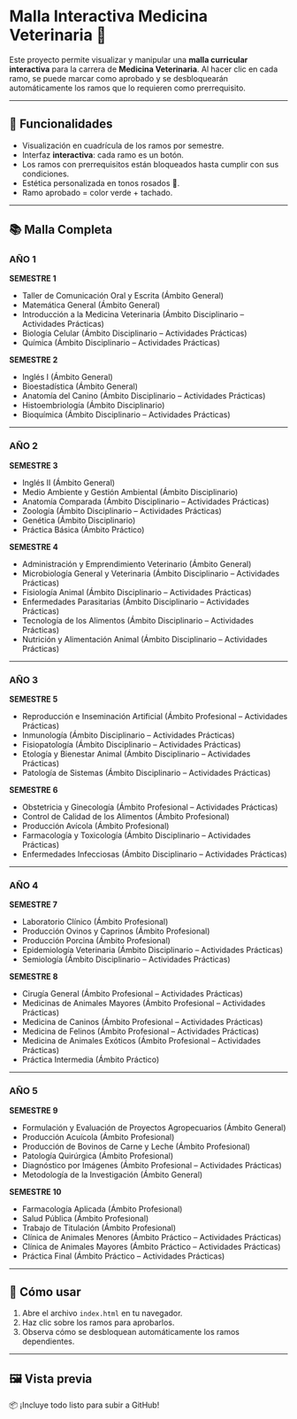 # Malla Interactiva Medicina Veterinaria 🐾

Este proyecto permite visualizar y manipular una **malla curricular interactiva** para la carrera de **Medicina Veterinaria**. Al hacer clic en cada ramo, se puede marcar como aprobado y se desbloquearán automáticamente los ramos que lo requieren como prerrequisito.

---

## 🧠 Funcionalidades

- Visualización en cuadrícula de los ramos por semestre.
- Interfaz **interactiva**: cada ramo es un botón.
- Los ramos con prerrequisitos están bloqueados hasta cumplir con sus condiciones.
- Estética personalizada en tonos rosados 🌸.
- Ramo aprobado = color verde + tachado.

---

## 📚 Malla Completa

### AÑO 1

**SEMESTRE 1**
- Taller de Comunicación Oral y Escrita (Ámbito General)
- Matemática General (Ámbito General)
- Introducción a la Medicina Veterinaria (Ámbito Disciplinario – Actividades Prácticas)
- Biología Celular (Ámbito Disciplinario – Actividades Prácticas)
- Química (Ámbito Disciplinario – Actividades Prácticas)

**SEMESTRE 2**
- Inglés I (Ámbito General)
- Bioestadística (Ámbito General)
- Anatomía del Canino (Ámbito Disciplinario – Actividades Prácticas)
- Histoembriología (Ámbito Disciplinario)
- Bioquímica (Ámbito Disciplinario – Actividades Prácticas)

---

### AÑO 2

**SEMESTRE 3**
- Inglés II (Ámbito General)
- Medio Ambiente y Gestión Ambiental (Ámbito Disciplinario)
- Anatomía Comparada (Ámbito Disciplinario – Actividades Prácticas)
- Zoología (Ámbito Disciplinario – Actividades Prácticas)
- Genética (Ámbito Disciplinario)
- Práctica Básica (Ámbito Práctico)

**SEMESTRE 4**
- Administración y Emprendimiento Veterinario (Ámbito General)
- Microbiología General y Veterinaria (Ámbito Disciplinario – Actividades Prácticas)
- Fisiología Animal (Ámbito Disciplinario – Actividades Prácticas)
- Enfermedades Parasitarias (Ámbito Disciplinario – Actividades Prácticas)
- Tecnología de los Alimentos (Ámbito Disciplinario – Actividades Prácticas)
- Nutrición y Alimentación Animal (Ámbito Disciplinario – Actividades Prácticas)

---

### AÑO 3

**SEMESTRE 5**
- Reproducción e Inseminación Artificial (Ámbito Profesional – Actividades Prácticas)
- Inmunología (Ámbito Disciplinario – Actividades Prácticas)
- Fisiopatología (Ámbito Disciplinario – Actividades Prácticas)
- Etología y Bienestar Animal (Ámbito Disciplinario – Actividades Prácticas)
- Patología de Sistemas (Ámbito Disciplinario – Actividades Prácticas)

**SEMESTRE 6**
- Obstetricia y Ginecología (Ámbito Profesional – Actividades Prácticas)
- Control de Calidad de los Alimentos (Ámbito Profesional)
- Producción Avícola (Ámbito Profesional)
- Farmacología y Toxicología (Ámbito Disciplinario – Actividades Prácticas)
- Enfermedades Infecciosas (Ámbito Disciplinario – Actividades Prácticas)

---

### AÑO 4

**SEMESTRE 7**
- Laboratorio Clínico (Ámbito Profesional)
- Producción Ovinos y Caprinos (Ámbito Profesional)
- Producción Porcina (Ámbito Profesional)
- Epidemiología Veterinaria (Ámbito Disciplinario – Actividades Prácticas)
- Semiología (Ámbito Disciplinario – Actividades Prácticas)

**SEMESTRE 8**
- Cirugía General (Ámbito Profesional – Actividades Prácticas)
- Medicinas de Animales Mayores (Ámbito Profesional – Actividades Prácticas)
- Medicina de Caninos (Ámbito Profesional – Actividades Prácticas)
- Medicina de Felinos (Ámbito Profesional – Actividades Prácticas)
- Medicina de Animales Exóticos (Ámbito Profesional – Actividades Prácticas)
- Práctica Intermedia (Ámbito Práctico)

---

### AÑO 5

**SEMESTRE 9**
- Formulación y Evaluación de Proyectos Agropecuarios (Ámbito General)
- Producción Acuícola (Ámbito Profesional)
- Producción de Bovinos de Carne y Leche (Ámbito Profesional)
- Patología Quirúrgica (Ámbito Profesional)
- Diagnóstico por Imágenes (Ámbito Profesional – Actividades Prácticas)
- Metodología de la Investigación (Ámbito General)

**SEMESTRE 10**
- Farmacología Aplicada (Ámbito Profesional)
- Salud Pública (Ámbito Profesional)
- Trabajo de Titulación (Ámbito Profesional)
- Clínica de Animales Menores (Ámbito Práctico – Actividades Prácticas)
- Clínica de Animales Mayores (Ámbito Práctico – Actividades Prácticas)
- Práctica Final (Ámbito Práctico – Actividades Prácticas)

---

## 🚀 Cómo usar

1. Abre el archivo `index.html` en tu navegador.
2. Haz clic sobre los ramos para aprobarlos.
3. Observa cómo se desbloquean automáticamente los ramos dependientes.

---

## 🖼️ Vista previa

📦 ¡Incluye todo listo para subir a GitHub!


